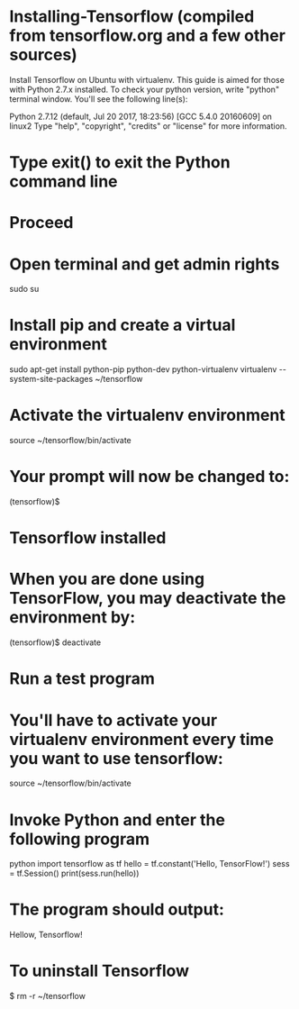 # Installing-Tensorflow (compiled from tensorflow.org and a few other sources)

Install Tensorflow on Ubuntu with virtualenv. This guide is aimed for those with Python 2.7.x installed. To check your python version, write "python" terminal window. You'll see the following line(s):

Python 2.7.12 (default, Jul 20 2017, 18:23:56) 
[GCC 5.4.0 20160609] on linux2
Type "help", "copyright", "credits" or "license" for more information.

# Type exit() to exit the Python command line

# Proceed
# Open terminal and get admin rights
sudo su 

# Install pip and create a virtual environment
sudo apt-get install python-pip python-dev python-virtualenv
virtualenv --system-site-packages ~/tensorflow

# Activate the virtualenv environment
source ~/tensorflow/bin/activate 

# Your prompt will now be changed to:
(tensorflow)$ 

# Tensorflow installed
# When you are done using TensorFlow, you may deactivate the environment by:
(tensorflow)$ deactivate 

# Run a test program
# You'll have to activate your virtualenv environment every time you want to use tensorflow:
source ~/tensorflow/bin/activate 

# Invoke Python and enter the following program
python
import tensorflow as tf
hello = tf.constant('Hello, TensorFlow!')
sess = tf.Session()
print(sess.run(hello))
# The program should output:
Hellow, Tensorflow!


# To uninstall Tensorflow
$ rm -r ~/tensorflow

